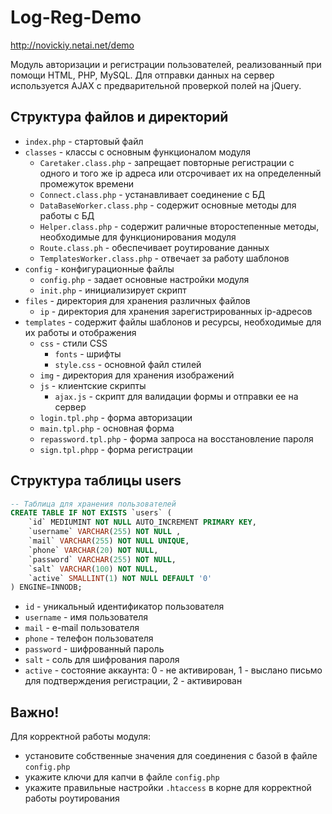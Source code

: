 # Log-Reg-Demo

http://novickiy.netai.net/demo

Модуль авторизации и регистрации пользователей, реализованный при помощи HTML, PHP, MySQL.
Для отправки данных на сервер используется AJAX с предварительной проверкой полей на jQuery.

## Структура файлов и директорий
* `index.php` - стартовый файл
* `classes` - классы с основным функционалом модуля
  * `Caretaker.class.php` - запрещает повторные регистрации с одного и того же ip адреса или отсрочивает их 
  на определенный промежуток времени
  * `Connect.class.php` - устанавливает соединение с БД
  * `DataBaseWorker.class.php` - содержит основные методы для работы с БД
  * `Helper.class.php` - содержит раличные второстепенные методы, необходимые для функционирования модуля
  * `Route.class.ph` - обеспечивает роутирование данных
  * `TemplatesWorker.class.php` - отвечает за работу шаблонов
* `config` - конфигурационные файлы
  * `config.php` - задает основные настройки модуля 
  * `init.php` - инициализирует скрипт
* `files` - директория для хранения различных файлов
  * `ip` - директория для хранения зарегистрированных ip-адресов
* `templates` - содержит файлы шаблонов и ресурсы, необходимые для их работы и отображения
  * `css` - стили CSS
    * `fonts` - шрифты
    * `style.css` - основной файл стилей
  * `img` - директория для хранения изображений
  * `js` - клиентские скрипты
    *  `ajax.js` - скрипт для валидации формы и отправки ее на сервер
  * `login.tpl.php` - форма авторизации
  * `main.tpl.php` - основная форма
  * `repassword.tpl.php` - форма запроса на восстановление пароля
  * `sign.tpl.phpp` - форма регистрации

## Структура таблицы users
```SQL
-- Таблица для хранения пользователей
CREATE TABLE IF NOT EXISTS `users` (
    `id` MEDIUMINT NOT NULL AUTO_INCREMENT PRIMARY KEY,
    `username` VARCHAR(255) NOT NULL ,
    `mail` VARCHAR(255) NOT NULL UNIQUE,
    `phone` VARCHAR(20) NOT NULL,
    `password` VARCHAR(255) NOT NULL,
    `salt` VARCHAR(100) NOT NULL,
    `active` SMALLINT(1) NOT NULL DEFAULT '0'
) ENGINE=INNODB;
```
* `id` - уникальный идентификатор пользователя
* `username` - имя пользователя
* `mail` - e-mail пользователя
* `phone` - телефон пользователя
* `password` - шифрованный пароль
* `salt` - соль для шифрования пароля
* `active` - состояние аккаунта: 0 - не активирован, 1 - выслано письмо для подтверждения регистрации, 2 - активирован

## Важно!
Для корректной работы модуля:
* установите собственные значения для соединения с базой в файле `config.php`
* укажите ключи для капчи в файле `config.php`
* укажите правильные настройки `.htaccess` в корне для корректной работы роутирования
